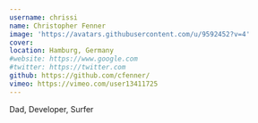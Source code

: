 ```yaml
---
username: chrissi
name: Christopher Fenner
image: 'https://avatars.githubusercontent.com/u/9592452?v=4'
cover:
location: Hamburg, Germany
#website: https://www.google.com
#twitter: https://twitter.com
github: https://github.com/cfenner/
vimeo: https://vimeo.com/user13411725
---
```

Dad, Developer, Surfer